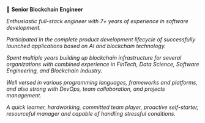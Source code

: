 <!--
**IntelMin/IntelMin** is a ✨ _special_ ✨ repository because its `README.md` (this file) appears on your GitHub profile.

Here are some ideas to get you started:

- 🔭 I’m currently working on ...
- 🌱 I’m currently learning ...
- 👯 I’m looking to collaborate on ...
- 🤔 I’m looking for help with ...
- 💬 Ask me about ...
- 📫 How to reach me: ...
- 😄 Pronouns: ...
- ⚡ Fun fact: ...
-->

👋 <b>Senior Blockchain Engineer</b>

<i>Enthusiastic full-stack engineer with 7+ years of experience in software development.

Participated in the complete product development lifecycle of successfully launched applications based on AI and blockchain technology.

Spent multiple years building up blockchain infrastructure for several organizations with combined experience in FinTech, Data Science, Software Engineering, and Blockchain Industry.

Well versed in various programming languages, frameworks and platforms, and also strong with DevOps, team collaboration, and projects management.

A quick learner, hardworking, committed team player, proactive self-starter, resourceful manager and capable of handling stressful conditions.</i>




